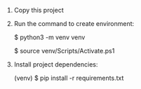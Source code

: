 1. Copy this project

2. Run the command to create environment: 

    $ python3 -m venv venv 
    
    $ source venv/Scripts/Activate.ps1

3. Install project dependencies: 

    (venv) $ pip install -r requirements.txt